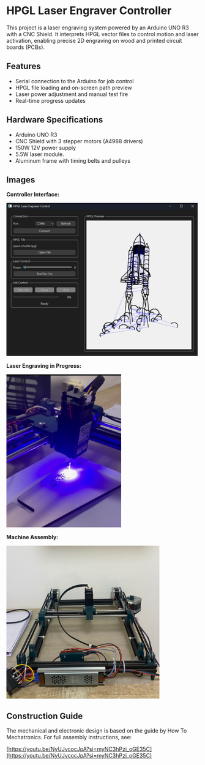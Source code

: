 # HPGL Laser Engraver Controller

This project is a laser engraving system powered by an Arduino UNO R3 with a CNC Shield. It interprets HPGL vector files to control motion and laser activation, enabling precise 2D engraving on wood and printed circuit boards (PCBs).
## Features

- Serial connection to the Arduino for job control
- HPGL file loading and on-screen path preview
- Laser power adjustment and manual test fire
- Real-time progress updates

## Hardware Specifications

- Arduino UNO R3
- CNC Shield with 3 stepper motors (A4988 drivers)
- 150W 12V power supply
- 5.5W laser module.
- Aluminum frame with timing belts and pulleys

## Images

**Controller Interface:**

<img alt="Controller GUI" height="400" src="./assets/controller.png" width="500"/>

**Laser Engraving in Progress:**

<img alt="Laser Engraving" height="400" src="./assets/laser_engraving.jpg" width="300"/>

**Machine Assembly:**

<img alt="Engraver Frame" height="400" src="./assets/engraver_frame.jpg" width="400"/>

## Construction Guide

The mechanical and electronic design is based on the guide by How To Mechatronics. For full assembly instructions, see:

[https://youtu.be/NyUJvcocJpA?si=myNC3hPzi_oGE35C](https://youtu.be/NyUJvcocJpA?si=myNC3hPzi_oGE35C)
